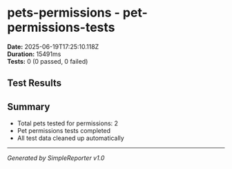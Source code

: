 # pets-permissions - pet-permissions-tests

**Date:** 2025-06-19T17:25:10.118Z  
**Duration:** 15491ms  
**Tests:** 0 (0 passed, 0 failed)

## Test Results



## Summary

- Total pets tested for permissions: 2
- Pet permissions tests completed
- All test data cleaned up automatically

---
*Generated by SimpleReporter v1.0*
